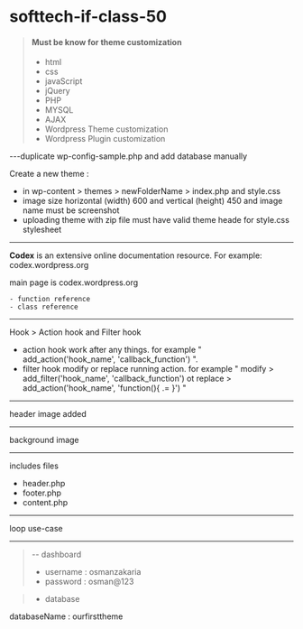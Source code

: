 # softtech-if-class-50

> #### Must be know for theme customization
>
> - html
> - css
> - javaScript
> - jQuery
> - PHP
> - MYSQL
> - AJAX
> - Wordpress Theme customization
> - Wordpress Plugin customization

---duplicate wp-config-sample.php and add database manually

Create a new theme :

- in wp-content > themes > newFolderName > index.php and style.css
- image size horizontal (width) 600 and vertical (height) 450 and image name must be screenshot
- uploading theme with zip file must have valid theme heade for style.css stylesheet

---

**Codex** is an extensive online documentation resource. For example: codex.wordpress.org

main page is codex.wordpress.org

    - function reference
    - class reference

---

Hook > Action hook and Filter hook

- action hook work after any things. for example " add_action('hook_name', 'callback_function') ".
- filter hook modify or replace running action. for example " modify > add_filter('hook_name', 'callback_function') ot replace > add_action('hook_name', 'function(){ .= }') "

---

header image added

---

background image

---

includes files

- header.php
- footer.php
- content.php

---

loop use-case

---

> -- dashboard
>
> - username : osmanzakaria
> - password : osman@123

> - database

databaseName : ourfirsttheme
